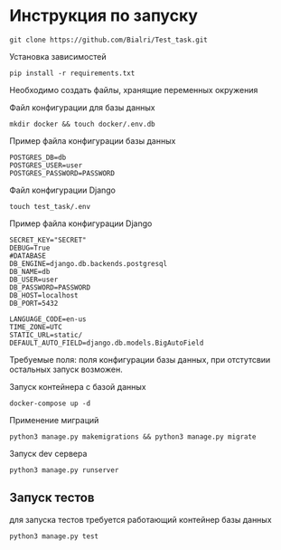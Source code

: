 <h1>Инструкция по запуску</h1>

```shell
git clone https://github.com/Bialri/Test_task.git
```

Установка зависимостей

```shell
pip install -r requirements.txt
```

Необходимо создать файлы, хранящие переменных окружения
<p>Файл конфигурации для базы данных</p>

```shell
mkdir docker && touch docker/.env.db
```
Пример файла конфигурации базы данных

```dotenv
POSTGRES_DB=db
POSTGRES_USER=user
POSTGRES_PASSWORD=PASSWORD
```

Файл конфигурации Django

```shell
touch test_task/.env
```

Пример файла конфигурации Django

```dotenv
SECRET_KEY="SECRET"
DEBUG=True
#DATABASE
DB_ENGINE=django.db.backends.postgresql
DB_NAME=db
DB_USER=user
DB_PASSWORD=PASSWORD
DB_HOST=localhost
DB_PORT=5432

LANGUAGE_CODE=en-us
TIME_ZONE=UTC
STATIC_URL=static/
DEFAULT_AUTO_FIELD=django.db.models.BigAutoField
```
Требуемые поля: поля конфигурации базы данных, при отстутсвии остальных запуск возможен.

<p>Запуск контейнера с базой данных</p>

```shell
docker-compose up -d
```

<p>Применение миграций</p>

```shell
python3 manage.py makemigrations && python3 manage.py migrate
```

<p>Запуск dev сервера</p>

```shell
python3 manage.py runserver
```

<h2>Запуск тестов</h2>
 для запуска тестов требуется работающий контейнер базы данных

```shell
python3 manage.py test
```